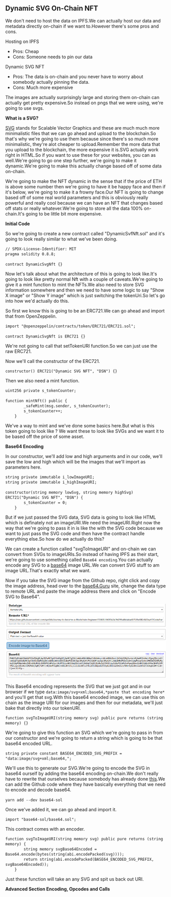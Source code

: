 ## Dynamic SVG On-Chain NFT

We don't need to host the data on IPFS.We can actually host our data and metadata directly on-chain if we want to.However there's some pros and cons.

Hosting on IPFS
- Pros: Cheap
- Cons: Someone needs to pin our data

Dynamic SVG NFT
- Pros: The data is on-chain and you never have to worry about somebody actually pinning the data.
- Cons: Much more expensive

The images are actually surprisingly large and storing them on-chain can actually get pretty expensive.So instead on pngs that we were using, we're going to use svgs.

**What is a SVG?**

[SVG](https://www.w3schools.com/graphics/svg_intro.asp) stands for Scalable Vector Graphics and these are much much more minimalistic files that we can go ahead and upload to the blockchain.So that's why we're going to use them because since there's so much more minimalistic, they're alot cheaper to upload.Remember the more data that you upload to the blockchain, the more expensive it is.SVG actually work right in HTML.So if you want to use these for your websites, you can as well.We're going to go one step further, we're going to make it dynamic.We're going to make this actually change based off of some data on-chain.

We're going to make the NFT dynamic in the sense that if the price of ETH is above some number then we're going to have it be happy face and then if it's below, we're going to make it a frowny face.Our NFT is going to change based off of some real world parameters and this is obviously really powerful and really cool because we can have an NFT that changes based off stats or really whatever.We're going to store all the data 100% on-chain.It's going to be little bit more expensive.

**Initial Code**

So we're going to create a new contract called "DynamicSvfNft.sol" and it's going to look really similar to what we've been doing.

```solidity
// SPDX-License-Identifier: MIT
pragma solidity 0.8.8;

contract DynamicSvgNft {}
```

Now let's talk about what the architecture of this is going to look like.It's going to look like pretty normal Nft with a couple of caveats.We're going to give it a mint function to mint the NFTs.We also need to store SVG information somewhere and then we need to have some logic to say "Show X image" or "Show Y image" which is just switching the tokenUri.So let's go into how we'd actually do this.

So first we know this is going to be an ERC721.We can go ahead and import that from OpenZeppelin.

```solidity
import "@openzeppelin/contracts/token/ERC721/ERC721.sol";

contract DynamicSvgNft is ERC721 {}
```

We're not going to call that setTokenURI function.So we can just use the raw ERC721.

Now we'll call the constructor of the ERC721.

```solidity
constructor() ERC721("Dynamic SVG NFT", "DSN") {}
```

Then we also need a mint function.

```solidity
uint256 private s_tokenCounter;

function mintNft() public {
        _safeMint(msg.sender, s_tokenCounter);
        s_tokenCounter++;
    }
```

We've a way to mint and we've done some basics here.But what is this token going to look like ? We want these to look like SVGs and we want it to be based off the price of some asset.

**Base64 Encoding**

In our constructor, we'll add low and high arguments and in our code, we'll save the low and high which will be the images that we'll import as parameters here.

```solidity
string private immutable i_lowImageURI;
string private immutable i_highImageURI;

constructor(string memory lowSvg, string memory highSvg) ERC721("Dynamic SVG NFT", "DSN") {
        s_tokenCounter = 0;
    }
```

But if we just passed the SVG data, SVG data is going to look like HTML which is definately not an imageURI.We need the imageURI.Right now the way that we're going to pass it in is like the with the SVG code because we want to just pass the SVG code and then have the contract handle everything else.So how do we actually do this?

We can create a function called "svgToImageURI" and on-chain we can convert from SVGs to imageURIs.So instead of having IPFS as their start, we're going to use something called `Base64 encoding`.You can actually encode any SVG to a [base64](https://en.wikipedia.org/wiki/Base64) image URL.We can convert SVG stuff to am image URL.That's exactly what we want.

Now if you take the SVG image from the Github repo, right click and copy the image address, head over to the [base64.Guru](https://base64.guru/converter/encode/image) site, change the data type to remote URL and paste the image address there and click on "Encode SVG to Base64".

![base64](Images/m100.png)

This Base64 encoding represents the SVG that we just got and in our browser if we type `data:image/svg+xml;base64,*paste that encoding here*` and you'll get that svg.With this base64 encoded image, we can use this on chain as the image URI for our images and then for our metadata, we'll just bake that directly into our tokenURI.

```solidity
function svgToImageURI(string memory svg) public pure returns (string memory) {}
```

We're going to give this function an SVG which we're going to pass in from our constructor and we're going to return a string which is going to be that base64 encoded URL.

```solidity
string private constant BASE64_ENCODED_SVG_PREFIX = "data:image/svg+xml;base64,";
```

We'll use this to generate our SVG.We're going to encode the SVG in base64 ourself by adding the base64 encoding on-chain.We don't really have to rewrite that ourselves because somebody has already done [this](https://www.npmjs.com/package/base64-sol/v/1.0.1).We can add the Github code where they have basically everything that we need to encode and decode base64.

`yarn add --dev base64-sol`

Once we've added it, we can go ahead and import it.

```solidity
import "base64-sol/base64.sol";
```

This contract comes with an encoder.

```solidity
function svgToImageURI(string memory svg) public pure returns (string memory) {
        string memory svgBase64Encoded = Base64.encode(bytes(string(abi.encodePacked(svg))));
        return string(abi.encodePacked(BASE64_ENCODED_SVG_PREFIX, svgBase64Encoded));
    }
```

Just these function will take an any SVG and spit us back out URI.

**Advanced Section Encoding, Opcodes and Calls**




